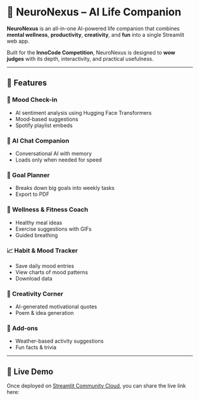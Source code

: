 # 🧠 NeuroNexus – AI Life Companion

**NeuroNexus** is an all-in-one AI-powered life companion that combines **mental wellness**, **productivity**, **creativity**, and **fun** into a single Streamlit web app.

Built for the **InnoCode Competition**, NeuroNexus is designed to **wow judges** with its depth, interactivity, and practical usefulness.

---

## 🌟 Features

### 💬 Mood Check-in
- AI sentiment analysis using Hugging Face Transformers
- Mood-based suggestions
- Spotify playlist embeds

### 🤖 AI Chat Companion
- Conversational AI with memory
- Loads only when needed for speed

### 📅 Goal Planner
- Breaks down big goals into weekly tasks
- Export to PDF

### 💪 Wellness & Fitness Coach
- Healthy meal ideas
- Exercise suggestions with GIFs
- Guided breathing

### 📈 Habit & Mood Tracker
- Save daily mood entries
- View charts of mood patterns
- Download data

### 🎨 Creativity Corner
- AI-generated motivational quotes
- Poem & idea generation

### 🎯 Add-ons
- Weather-based activity suggestions
- Fun facts & trivia

---

## 🚀 Live Demo
Once deployed on [Streamlit Community Cloud](https://streamlit.io/cloud), you can share the live link here:
